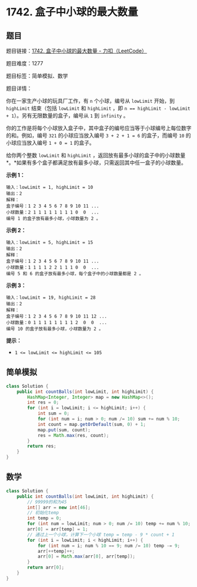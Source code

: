 # 1742. 盒子中小球的最大数量

## 题目

题目链接：[1742. 盒子中小球的最大数量 - 力扣（LeetCode）](https://leetcode.cn/problems/maximum-number-of-balls-in-a-box/description/)

题目难度：1277

题目标签：简单模拟、数学

题目详情：

你在一家生产小球的玩具厂工作，有 `n` 个小球，编号从 `lowLimit` 开始，到 `highLimit` 结束（包括 `lowLimit` 和 `highLimit` ，即 `n == highLimit - lowLimit + 1`）。另有无限数量的盒子，编号从 `1` 到 `infinity` 。

你的工作是将每个小球放入盒子中，其中盒子的编号应当等于小球编号上每位数字的和。例如，编号 `321` 的小球应当放入编号 `3 + 2 + 1 = 6` 的盒子，而编号 `10` 的小球应当放入编号 `1 + 0 = 1` 的盒子。

给你两个整数 `lowLimit` 和 `highLimit` ，返回放有最多小球的盒子中的小球数量*。*如果有多个盒子都满足放有最多小球，只需返回其中任一盒子的小球数量。

**示例 1：**

```
输入：lowLimit = 1, highLimit = 10
输出：2
解释：
盒子编号：1 2 3 4 5 6 7 8 9 10 11 ...
小球数量：2 1 1 1 1 1 1 1 1 0  0  ...
编号 1 的盒子放有最多小球，小球数量为 2 。
```

**示例 2：**

```
输入：lowLimit = 5, highLimit = 15
输出：2
解释：
盒子编号：1 2 3 4 5 6 7 8 9 10 11 ...
小球数量：1 1 1 1 2 2 1 1 1 0  0  ...
编号 5 和 6 的盒子放有最多小球，每个盒子中的小球数量都是 2 。
```

**示例 3：**

```
输入：lowLimit = 19, highLimit = 28
输出：2
解释：
盒子编号：1 2 3 4 5 6 7 8 9 10 11 12 ...
小球数量：0 1 1 1 1 1 1 1 1 2  0  0  ...
编号 10 的盒子放有最多小球，小球数量为 2 。
```

**提示：**

- `1 <= lowLimit <= highLimit <= 105`



## 简单模拟

``` java
class Solution {
    public int countBalls(int lowLimit, int highLimit) {
        HashMap<Integer, Integer> map = new HashMap<>();
        int res = 0;
        for (int i = lowLimit; i <= highLimit; i++) {
            int sum = 0;
            for (int num = i; num > 0; num /= 10) sum += num % 10;
            int count = map.getOrDefault(sum, 0) + 1;
            map.put(sum, count);
            res = Math.max(res, count);
        }
        return res;
    }
}
```



## 数学

``` java
class Solution {
    public int countBalls(int lowLimit, int highLimit) {
        // 99999的和为45
        int[] arr = new int[46];
        // 初始化temp
        int temp = 0;
        for (int num = lowLimit; num > 0; num /= 10) temp += num % 10;
        arr[0] = arr[temp] = 1;
        // 通过上一个小球，计算下一个小球 temp = temp - 9 * count + 1
        for (int i = lowLimit; i < highLimit; i++) {
            for (int num = i; num % 10 == 9; num /= 10) temp -= 9;
            arr[++temp]++;
            arr[0] = Math.max(arr[0], arr[temp]);
        }
        return arr[0];
    }
}
```

